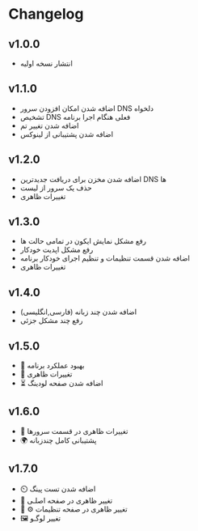 # Changelog

## v1.0.0

- انتشار نسخه اولیه


## v1.1.0

- اضافه شدن امکان افزودن سرور DNS دلخواه
- تشخیص DNS فعلی هنگام اجرا برنامه
- اضافه شدن تغییر تم
- اضافه شدن پشتیبانی از لینوکس

## v1.2.0
- اضافه شدن مخزن برای دریافت جدیدترین DNS ها 
- حذف یک سرور از لیست
- تغییرات ظاهری
## v1.3.0

- رفع مشکل نمایش ایکون در تمامی حالت ها
- رفع مشکل اپدیت خودکار 
- اضافه شدن قسمت تنظیمات و تنظیم اجرای خودکار برنامه
- تغییرات ظاهری

## v1.4.0 

- اضافه شدن چند زبانه (فارسی,انگلیسی)
- رفع چند مشکل جزئی

## v1.5.0
- 🧹 بهبود عملکرد برنامه 
- 🎨 تغییرات ظاهری 
- ⏳ اضافه شدن صفحه لودینگ

## v1.6.0
- 🎨 تغییرات ظاهری در قسمت سرورها
- 🌍 پشتیبانی کامل چندزبانه 

## v1.7.0
- ⏲️ اضافه شدن تست پینگ
- 🎨 تغییر ظاهری در صفحه اصلـی
- 🎨 ⚙️ تغییر ظاهری در صفحه تنظیمات 
- 🖼️ تغییر لوگـو
